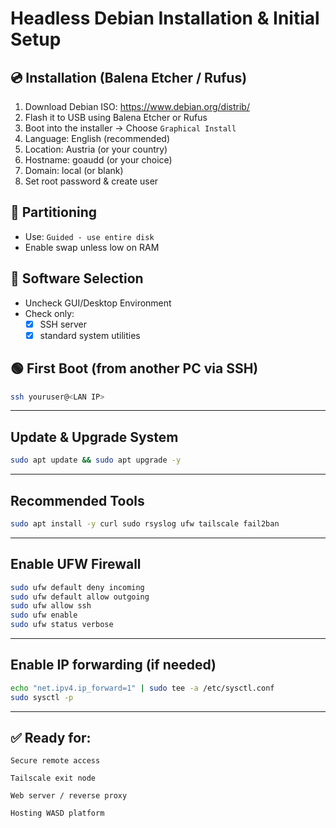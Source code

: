 # Headless Debian Installation & Initial Setup

## 💿 Installation (Balena Etcher / Rufus)

1. Download Debian ISO: https://www.debian.org/distrib/
2. Flash it to USB using Balena Etcher or Rufus
3. Boot into the installer → Choose `Graphical Install`
4. Language: English (recommended)
5. Location: Austria (or your country)
6. Hostname: goaudd (or your choice)
7. Domain: local (or blank)
8. Set root password & create user

## 💾 Partitioning

- Use: `Guided - use entire disk`
- Enable swap unless low on RAM

## 🧰 Software Selection

- Uncheck GUI/Desktop Environment
- Check only:
  - [x] SSH server
  - [x] standard system utilities

## 🟢 First Boot (from another PC via SSH)

```bash
ssh youruser@<LAN IP>
```

---

## Update & Upgrade System

```bash
sudo apt update && sudo apt upgrade -y
```

---

## Recommended Tools

```bash
sudo apt install -y curl sudo rsyslog ufw tailscale fail2ban
```

---

## Enable UFW Firewall

```bash
sudo ufw default deny incoming
sudo ufw default allow outgoing
sudo ufw allow ssh
sudo ufw enable
sudo ufw status verbose
```

---

## Enable IP forwarding (if needed)

```bash
echo "net.ipv4.ip_forward=1" | sudo tee -a /etc/sysctl.conf
sudo sysctl -p
```

---

## ✅ Ready for:

    Secure remote access

    Tailscale exit node

    Web server / reverse proxy

    Hosting WASD platform

